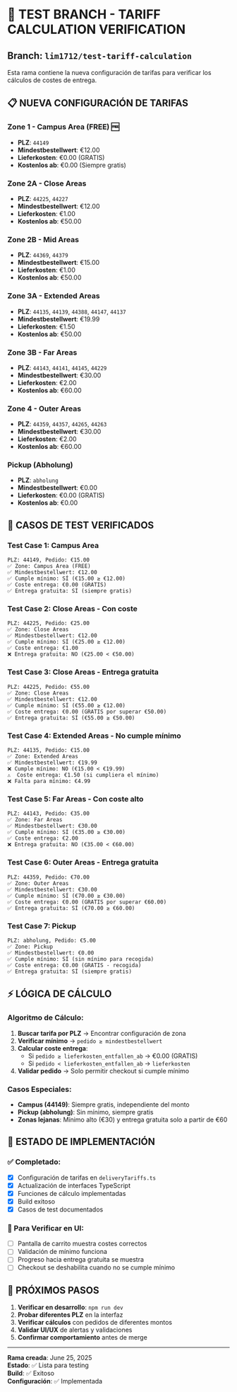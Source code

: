 # 🧪 TEST BRANCH - TARIFF CALCULATION VERIFICATION

## Branch: `lim1712/test-tariff-calculation`

Esta rama contiene la nueva configuración de tarifas para verificar los cálculos de costes de entrega.

## 📋 NUEVA CONFIGURACIÓN DE TARIFAS

### Zone 1 - Campus Area (FREE) 🆓
- **PLZ**: `44149`
- **Mindestbestellwert**: €12.00
- **Lieferkosten**: €0.00 (GRATIS)
- **Kostenlos ab**: €0.00 (Siempre gratis)

### Zone 2A - Close Areas
- **PLZ**: `44225`, `44227`
- **Mindestbestellwert**: €12.00
- **Lieferkosten**: €1.00
- **Kostenlos ab**: €50.00

### Zone 2B - Mid Areas
- **PLZ**: `44369`, `44379`
- **Mindestbestellwert**: €15.00
- **Lieferkosten**: €1.00
- **Kostenlos ab**: €50.00

### Zone 3A - Extended Areas
- **PLZ**: `44135`, `44139`, `44388`, `44147`, `44137`
- **Mindestbestellwert**: €19.99
- **Lieferkosten**: €1.50
- **Kostenlos ab**: €50.00

### Zone 3B - Far Areas
- **PLZ**: `44143`, `44141`, `44145`, `44229`
- **Mindestbestellwert**: €30.00
- **Lieferkosten**: €2.00
- **Kostenlos ab**: €60.00

### Zone 4 - Outer Areas
- **PLZ**: `44359`, `44357`, `44265`, `44263`
- **Mindestbestellwert**: €30.00
- **Lieferkosten**: €2.00
- **Kostenlos ab**: €60.00

### Pickup (Abholung)
- **PLZ**: `abholung`
- **Mindestbestellwert**: €0.00
- **Lieferkosten**: €0.00 (GRATIS)
- **Kostenlos ab**: €0.00

## 🧪 CASOS DE TEST VERIFICADOS

### Test Case 1: Campus Area
```
PLZ: 44149, Pedido: €15.00
✅ Zone: Campus Area (FREE)
✅ Mindestbestellwert: €12.00
✅ Cumple mínimo: SÍ (€15.00 ≥ €12.00)
✅ Coste entrega: €0.00 (GRATIS)
✅ Entrega gratuita: SÍ (siempre gratis)
```

### Test Case 2: Close Areas - Con coste
```
PLZ: 44225, Pedido: €25.00
✅ Zone: Close Areas
✅ Mindestbestellwert: €12.00
✅ Cumple mínimo: SÍ (€25.00 ≥ €12.00)
✅ Coste entrega: €1.00
❌ Entrega gratuita: NO (€25.00 < €50.00)
```

### Test Case 3: Close Areas - Entrega gratuita
```
PLZ: 44225, Pedido: €55.00
✅ Zone: Close Areas
✅ Mindestbestellwert: €12.00
✅ Cumple mínimo: SÍ (€55.00 ≥ €12.00)
✅ Coste entrega: €0.00 (GRATIS por superar €50.00)
✅ Entrega gratuita: SÍ (€55.00 ≥ €50.00)
```

### Test Case 4: Extended Areas - No cumple mínimo
```
PLZ: 44135, Pedido: €15.00
✅ Zone: Extended Areas
✅ Mindestbestellwert: €19.99
❌ Cumple mínimo: NO (€15.00 < €19.99)
⚠️  Coste entrega: €1.50 (si cumpliera el mínimo)
❌ Falta para mínimo: €4.99
```

### Test Case 5: Far Areas - Con coste alto
```
PLZ: 44143, Pedido: €35.00
✅ Zone: Far Areas
✅ Mindestbestellwert: €30.00
✅ Cumple mínimo: SÍ (€35.00 ≥ €30.00)
✅ Coste entrega: €2.00
❌ Entrega gratuita: NO (€35.00 < €60.00)
```

### Test Case 6: Outer Areas - Entrega gratuita
```
PLZ: 44359, Pedido: €70.00
✅ Zone: Outer Areas
✅ Mindestbestellwert: €30.00
✅ Cumple mínimo: SÍ (€70.00 ≥ €30.00)
✅ Coste entrega: €0.00 (GRATIS por superar €60.00)
✅ Entrega gratuita: SÍ (€70.00 ≥ €60.00)
```

### Test Case 7: Pickup
```
PLZ: abholung, Pedido: €5.00
✅ Zone: Pickup
✅ Mindestbestellwert: €0.00
✅ Cumple mínimo: SÍ (sin mínimo para recogida)
✅ Coste entrega: €0.00 (GRATIS - recogida)
✅ Entrega gratuita: SÍ (siempre gratis)
```

## ⚡ LÓGICA DE CÁLCULO

### Algoritmo de Cálculo:
1. **Buscar tarifa por PLZ** → Encontrar configuración de zona
2. **Verificar mínimo** → `pedido ≥ mindestbestellwert`
3. **Calcular coste entrega**:
   - Si `pedido ≥ lieferkosten_entfallen_ab` → €0.00 (GRATIS)
   - Si `pedido < lieferkosten_entfallen_ab` → `lieferkosten`
4. **Validar pedido** → Solo permitir checkout si cumple mínimo

### Casos Especiales:
- **Campus (44149)**: Siempre gratis, independiente del monto
- **Pickup (abholung)**: Sin mínimo, siempre gratis
- **Zonas lejanas**: Mínimo alto (€30) y entrega gratuita solo a partir de €60

## 🚀 ESTADO DE IMPLEMENTACIÓN

### ✅ Completado:
- [x] Configuración de tarifas en `deliveryTariffs.ts`
- [x] Actualización de interfaces TypeScript
- [x] Funciones de cálculo implementadas
- [x] Build exitoso
- [x] Casos de test documentados

### 🔄 Para Verificar en UI:
- [ ] Pantalla de carrito muestra costes correctos
- [ ] Validación de mínimo funciona
- [ ] Progreso hacia entrega gratuita se muestra
- [ ] Checkout se deshabilita cuando no se cumple mínimo

## 📱 PRÓXIMOS PASOS

1. **Verificar en desarrollo**: `npm run dev`
2. **Probar diferentes PLZ** en la interfaz
3. **Verificar cálculos** con pedidos de diferentes montos
4. **Validar UI/UX** de alertas y validaciones
5. **Confirmar comportamiento** antes de merge

---

**Rama creada**: June 25, 2025  
**Estado**: ✅ Lista para testing  
**Build**: ✅ Exitoso  
**Configuración**: ✅ Implementada
